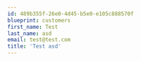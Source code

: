 ```yaml
---
id: 489b355f-26e0-4d45-b5e0-e105c888570f
blueprint: customers
first_name: Test
last_name: asd
email: test@test.com
title: 'Test asd'
---
```

